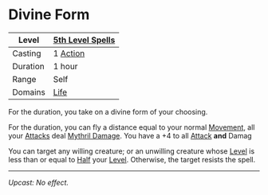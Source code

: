 # Divine Form

| Level    | [5th Level Spells](5th%20Level%20Spells.md)         |
| -------- | --------------------------------------------------- |
| Casting  | 1 [Action](../../../../Game%20Procedures/Action.md) |
| Duration | 1 hour                                              |
| Range    | Self                                                |
| Domains  | [Life](../../../Spell%20Domains/Life.md)            |

For the duration, you take on a divine form of your choosing.

For the duration, you can fly a distance equal to your normal [Movement](../../../../Game%20Procedures/Movement.md), all your [Attacks](../../../../Game%20Procedures/Attack.md) deal [Mythril Damage](../../../../Damage%20Types/Mythril%20Damage.md). You have a +4 to all [Attack](../../../../Game%20Procedures/Attack.md) **and** Damag

You can target any willing creature; or an unwilling creature whose [Level](../../../../Player%20Characters/Derived%20Statistics/Level.md) is less than or equal to [Half](../../../../Foreword/Rule%20for%20rules.md#Halving) your [Level](../../../../Player%20Characters/Derived%20Statistics/Level.md). Otherwise, the target resists the spell.

---
*Upcast: No effect.*
